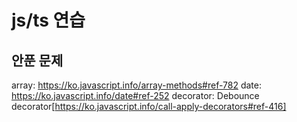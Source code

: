 # js/ts 연습

## 안푼 문제

array: https://ko.javascript.info/array-methods#ref-782
date: https://ko.javascript.info/date#ref-252
decorator: Debounce decorator[https://ko.javascript.info/call-apply-decorators#ref-416]
